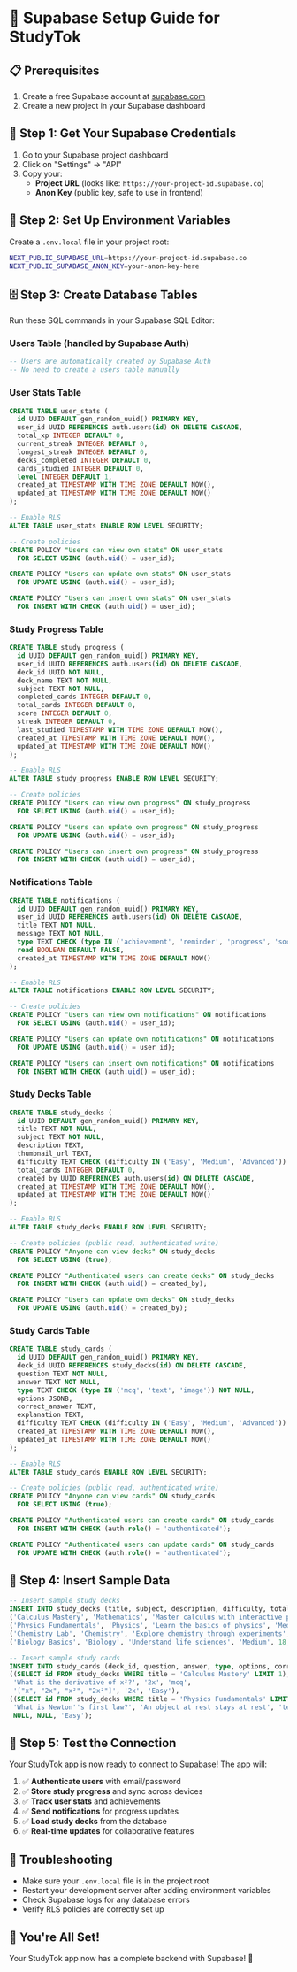 # 🚀 Supabase Setup Guide for StudyTok

## 📋 Prerequisites
1. Create a free Supabase account at [supabase.com](https://supabase.com)
2. Create a new project in your Supabase dashboard

## 🔧 Step 1: Get Your Supabase Credentials

1. Go to your Supabase project dashboard
2. Click on "Settings" → "API"
3. Copy your:
   - **Project URL** (looks like: `https://your-project-id.supabase.co`)
   - **Anon Key** (public key, safe to use in frontend)

## 🔐 Step 2: Set Up Environment Variables

Create a `.env.local` file in your project root:

```bash
NEXT_PUBLIC_SUPABASE_URL=https://your-project-id.supabase.co
NEXT_PUBLIC_SUPABASE_ANON_KEY=your-anon-key-here
```

## 🗄️ Step 3: Create Database Tables

Run these SQL commands in your Supabase SQL Editor:

### Users Table (handled by Supabase Auth)
```sql
-- Users are automatically created by Supabase Auth
-- No need to create a users table manually
```

### User Stats Table
```sql
CREATE TABLE user_stats (
  id UUID DEFAULT gen_random_uuid() PRIMARY KEY,
  user_id UUID REFERENCES auth.users(id) ON DELETE CASCADE,
  total_xp INTEGER DEFAULT 0,
  current_streak INTEGER DEFAULT 0,
  longest_streak INTEGER DEFAULT 0,
  decks_completed INTEGER DEFAULT 0,
  cards_studied INTEGER DEFAULT 0,
  level INTEGER DEFAULT 1,
  created_at TIMESTAMP WITH TIME ZONE DEFAULT NOW(),
  updated_at TIMESTAMP WITH TIME ZONE DEFAULT NOW()
);

-- Enable RLS
ALTER TABLE user_stats ENABLE ROW LEVEL SECURITY;

-- Create policies
CREATE POLICY "Users can view own stats" ON user_stats
  FOR SELECT USING (auth.uid() = user_id);

CREATE POLICY "Users can update own stats" ON user_stats
  FOR UPDATE USING (auth.uid() = user_id);

CREATE POLICY "Users can insert own stats" ON user_stats
  FOR INSERT WITH CHECK (auth.uid() = user_id);
```

### Study Progress Table
```sql
CREATE TABLE study_progress (
  id UUID DEFAULT gen_random_uuid() PRIMARY KEY,
  user_id UUID REFERENCES auth.users(id) ON DELETE CASCADE,
  deck_id UUID NOT NULL,
  deck_name TEXT NOT NULL,
  subject TEXT NOT NULL,
  completed_cards INTEGER DEFAULT 0,
  total_cards INTEGER DEFAULT 0,
  score INTEGER DEFAULT 0,
  streak INTEGER DEFAULT 0,
  last_studied TIMESTAMP WITH TIME ZONE DEFAULT NOW(),
  created_at TIMESTAMP WITH TIME ZONE DEFAULT NOW(),
  updated_at TIMESTAMP WITH TIME ZONE DEFAULT NOW()
);

-- Enable RLS
ALTER TABLE study_progress ENABLE ROW LEVEL SECURITY;

-- Create policies
CREATE POLICY "Users can view own progress" ON study_progress
  FOR SELECT USING (auth.uid() = user_id);

CREATE POLICY "Users can update own progress" ON study_progress
  FOR UPDATE USING (auth.uid() = user_id);

CREATE POLICY "Users can insert own progress" ON study_progress
  FOR INSERT WITH CHECK (auth.uid() = user_id);
```

### Notifications Table
```sql
CREATE TABLE notifications (
  id UUID DEFAULT gen_random_uuid() PRIMARY KEY,
  user_id UUID REFERENCES auth.users(id) ON DELETE CASCADE,
  title TEXT NOT NULL,
  message TEXT NOT NULL,
  type TEXT CHECK (type IN ('achievement', 'reminder', 'progress', 'social')) NOT NULL,
  read BOOLEAN DEFAULT FALSE,
  created_at TIMESTAMP WITH TIME ZONE DEFAULT NOW()
);

-- Enable RLS
ALTER TABLE notifications ENABLE ROW LEVEL SECURITY;

-- Create policies
CREATE POLICY "Users can view own notifications" ON notifications
  FOR SELECT USING (auth.uid() = user_id);

CREATE POLICY "Users can update own notifications" ON notifications
  FOR UPDATE USING (auth.uid() = user_id);

CREATE POLICY "Users can insert own notifications" ON notifications
  FOR INSERT WITH CHECK (auth.uid() = user_id);
```

### Study Decks Table
```sql
CREATE TABLE study_decks (
  id UUID DEFAULT gen_random_uuid() PRIMARY KEY,
  title TEXT NOT NULL,
  subject TEXT NOT NULL,
  description TEXT,
  thumbnail_url TEXT,
  difficulty TEXT CHECK (difficulty IN ('Easy', 'Medium', 'Advanced')) NOT NULL,
  total_cards INTEGER DEFAULT 0,
  created_by UUID REFERENCES auth.users(id) ON DELETE CASCADE,
  created_at TIMESTAMP WITH TIME ZONE DEFAULT NOW(),
  updated_at TIMESTAMP WITH TIME ZONE DEFAULT NOW()
);

-- Enable RLS
ALTER TABLE study_decks ENABLE ROW LEVEL SECURITY;

-- Create policies (public read, authenticated write)
CREATE POLICY "Anyone can view decks" ON study_decks
  FOR SELECT USING (true);

CREATE POLICY "Authenticated users can create decks" ON study_decks
  FOR INSERT WITH CHECK (auth.uid() = created_by);

CREATE POLICY "Users can update own decks" ON study_decks
  FOR UPDATE USING (auth.uid() = created_by);
```

### Study Cards Table
```sql
CREATE TABLE study_cards (
  id UUID DEFAULT gen_random_uuid() PRIMARY KEY,
  deck_id UUID REFERENCES study_decks(id) ON DELETE CASCADE,
  question TEXT NOT NULL,
  answer TEXT NOT NULL,
  type TEXT CHECK (type IN ('mcq', 'text', 'image')) NOT NULL,
  options JSONB,
  correct_answer TEXT,
  explanation TEXT,
  difficulty TEXT CHECK (difficulty IN ('Easy', 'Medium', 'Advanced')) NOT NULL,
  created_at TIMESTAMP WITH TIME ZONE DEFAULT NOW(),
  updated_at TIMESTAMP WITH TIME ZONE DEFAULT NOW()
);

-- Enable RLS
ALTER TABLE study_cards ENABLE ROW LEVEL SECURITY;

-- Create policies (public read, authenticated write)
CREATE POLICY "Anyone can view cards" ON study_cards
  FOR SELECT USING (true);

CREATE POLICY "Authenticated users can create cards" ON study_cards
  FOR INSERT WITH CHECK (auth.role() = 'authenticated');

CREATE POLICY "Authenticated users can update cards" ON study_cards
  FOR UPDATE WITH CHECK (auth.role() = 'authenticated');
```

## 🔄 Step 4: Insert Sample Data

```sql
-- Insert sample study decks
INSERT INTO study_decks (title, subject, description, difficulty, total_cards, created_by) VALUES
('Calculus Mastery', 'Mathematics', 'Master calculus with interactive problems', 'Advanced', 25, (SELECT id FROM auth.users LIMIT 1)),
('Physics Fundamentals', 'Physics', 'Learn the basics of physics', 'Medium', 20, (SELECT id FROM auth.users LIMIT 1)),
('Chemistry Lab', 'Chemistry', 'Explore chemistry through experiments', 'Easy', 15, (SELECT id FROM auth.users LIMIT 1)),
('Biology Basics', 'Biology', 'Understand life sciences', 'Medium', 18, (SELECT id FROM auth.users LIMIT 1));

-- Insert sample study cards
INSERT INTO study_cards (deck_id, question, answer, type, options, correct_answer, difficulty) VALUES
((SELECT id FROM study_decks WHERE title = 'Calculus Mastery' LIMIT 1), 
 'What is the derivative of x²?', '2x', 'mcq', 
 '["x", "2x", "x²", "2x²"]', '2x', 'Easy'),
((SELECT id FROM study_decks WHERE title = 'Physics Fundamentals' LIMIT 1), 
 'What is Newton''s first law?', 'An object at rest stays at rest', 'text', 
 NULL, NULL, 'Easy');
```

## 🚀 Step 5: Test the Connection

Your StudyTok app is now ready to connect to Supabase! The app will:

1. ✅ **Authenticate users** with email/password
2. ✅ **Store study progress** and sync across devices
3. ✅ **Track user stats** and achievements
4. ✅ **Send notifications** for progress updates
5. ✅ **Load study decks** from the database
6. ✅ **Real-time updates** for collaborative features

## 🔧 Troubleshooting

- Make sure your `.env.local` file is in the project root
- Restart your development server after adding environment variables
- Check Supabase logs for any database errors
- Verify RLS policies are correctly set up

## 🎉 You're All Set!

Your StudyTok app now has a complete backend with Supabase! 🚀
